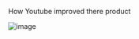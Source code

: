 How Youtube improved there product

![image](https://github.com/saikatHi6/ConceptDoc/assets/4381376/2a7f5612-5077-4ad1-9a21-4933a0c71c88)
